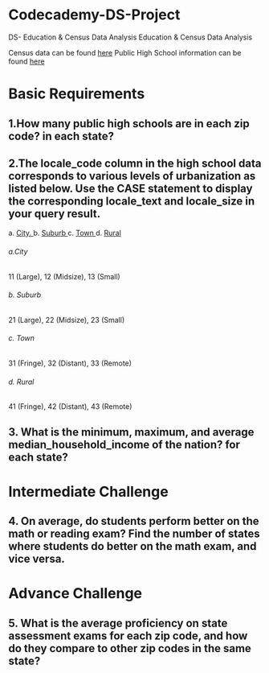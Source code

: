 # Codecademy-DS-Project # 
DS-  Education &amp; Census Data Analysis 
Education & Census Data Analysis 

Census data can be found [here](https://docs.google.com/spreadsheets/d/1NAgjKKhdGrvwwlc0aoH4JvjrScsytst0g_cVCsdX0Jk/edit#gid=1774413306)
Public High School information can be found [here](https://docs.google.com/spreadsheets/d/1EyKaewf2Oyhh_Qfmn_csZxxC1ypkb5oPsqMFfJTlndE/edit#gid=274575715)

# **Basic Requirements**

## 1.How many public high schools are in each zip code? in each state?

## 2.The locale_code column in the high school data corresponds to various levels of urbanization as listed below. Use the CASE statement to display the corresponding locale_text and locale_size in your query result.

a. [ City. ](#city)
b. [ Suburb ](#Suburb)
c. [ Town ](#Town) 
d. [ Rural ](#Rural)

<a name="city"></a>
  ###### a.City
11 (Large), 12 (Midsize), 13 (Small)

<a name="Suburb"></a>
  ###### b. Suburb
21 (Large), 22 (Midsize), 23 (Small)

<a name="Town"></a>
  ###### c. Town
31 (Fringe), 32 (Distant), 33 (Remote)

<a name="Rural"></a>
  ###### d. Rural
41 (Fringe), 42 (Distant), 43 (Remote)

## 3. What is the minimum, maximum, and average median_household_income of the nation? for each state?

# **Intermediate Challenge**
## 4. On average, do students perform better on the math or reading exam? Find the number of states where students do better on the math exam, and vice versa.

# **Advance Challenge**
## 5. What is the average proficiency on state assessment exams for each zip code, and how do they compare to other zip codes in the same state?
